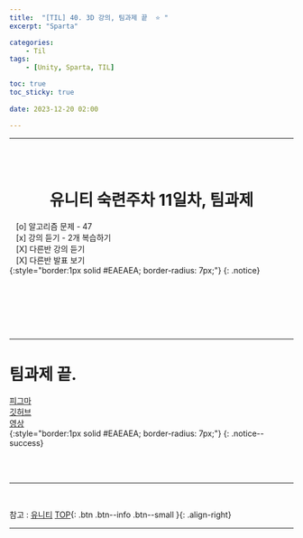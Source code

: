 ```yaml
---
title:  "[TIL] 40. 3D 강의, 팀과제 끝  ⭐ "
excerpt: "Sparta"

categories:
    - Til
tags:
    - [Unity, Sparta, TIL]

toc: true
toc_sticky: true
 
date: 2023-12-20 02:00

---
```

- - -

<BR><BR>


<center><H1>  유니티 숙련주차 11일차, 팀과제 </H1></center>

&nbsp;&nbsp; [o] 알고리즘 문제  - 47  
&nbsp;&nbsp; [x] 강의 듣기 - 2개 복습하기  
&nbsp;&nbsp; [X] 다른반 강의 듣기    
&nbsp;&nbsp; [X] 다른반 발표 보기  
{:style="border:1px solid #EAEAEA; border-radius: 7px;"}
{: .notice}  

<br><br><br><br><br>
- - - 

# 팀과제 끝.
[피그마](https://www.figma.com/file/JtZ5fogrFyykLoIp1S7SrX/5%EC%A1%B0?type=whiteboard&node-id=0-1&t=wmQbr5l2QQ2HEhRT-0)  
[깃허브](https://github.com/levell1/05Anti_Freeze)  
[영상](https://www.youtube.com/watch?v=nn0iaOlcNOk)  
{:style="border:1px solid #EAEAEA; border-radius: 7px;"}
{: .notice--success}  

<br><br>
- - -

<br>

참고 : [유니티](https://docs.unity3d.com/kr/)
[TOP](#){: .btn .btn--info .btn--small }{: .align-right}
<br>
- - -
